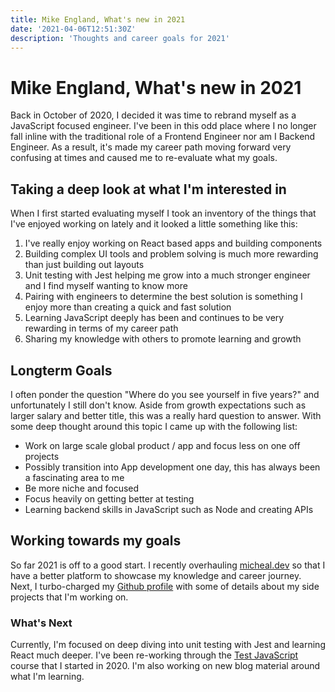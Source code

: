 ```yaml
---
title: Mike England, What's new in 2021
date: '2021-04-06T12:51:30Z'
description: 'Thoughts and career goals for 2021'
---
```


# Mike England, What's new in 2021

Back in October of 2020, I decided it was time to rebrand myself as a JavaScript focused engineer. I've been in this odd place where I no longer fall inline with the traditional role of a Frontend Engineer nor am I Backend Engineer. As a result, it's made my career path moving forward very confusing at times and caused me to re-evaluate what my goals.

## Taking a deep look at what I'm interested in

When I first started evaluating myself I took an inventory of the things that I've enjoyed working on lately and it looked a little something like this:

1. I've really enjoy working on React based apps and building components
2. Building complex UI tools and problem solving is much more rewarding than just building out layouts
3. Unit testing with Jest helping me grow into a much stronger engineer and I find myself wanting to know more
4. Pairing with engineers to determine the best solution is something I enjoy more than creating a quick and fast solution
5. Learning JavaScript deeply has been and continues to be very rewarding in terms of my career path
6. Sharing my knowledge with others to promote learning and growth

## Longterm Goals

I often ponder the question "Where do you see yourself in five years?" and unfortunately I still don't know. Aside from growth expectations such as larger salary and better title, this was a really hard question to answer. With some deep thought around this topic I came up with the following list:

- Work on large scale global product / app and focus less on one off projects
- Possibly transition into App development one day, this has always been a fascinating area to me
- Be more niche and focused
- Focus heavily on getting better at testing
- Learning backend skills in JavaScript such as Node and creating APIs

## Working towards my goals

So far 2021 is off to a good start. I recently overhauling [micheal.dev](https://micheal.dev) so that I have a better platform to showcase my knowledge and career journey. Next, I turbo-charged my [Github profile](https://github.com/michealengland) with some of details about my side projects that I'm working on.

### What's Next

Currently, I'm focused on deep diving into unit testing with Jest and learning React much deeper. I've been re-working through the [Test JavaScript](https://testingjavascript.com/) course that I started in 2020. I'm also working on new blog material around what I'm learning.
